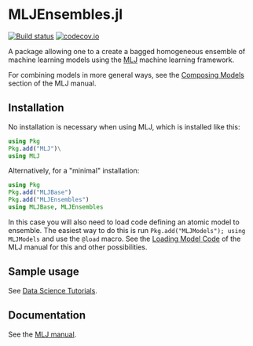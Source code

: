 # MLJEnsembles.jl 

[![Build status](https://github.com/JuliaAI/MLJEnsembles.jl/workflows/CI/badge.svg)](https://github.com/JuliaAI/MLJEnsembles.jl/actions) [![codecov.io](http://codecov.io/github/JuliaAI/MLJEnsembles.jl/coverage.svg?branch=master)](http://codecov.io/github/JuliaAI/MLJEnsembles.jl?branch=master) 

A package allowing one to a create a bagged homogeneous ensemble of
machine learning models using the
[MLJ](https://alan-turing-institute.github.io/MLJ.jl/dev/) machine
learning framework.

For combining models in more general ways, see the [Composing
Models](https://alan-turing-institute.github.io/MLJ.jl/dev/composing_models/#Composing-Models)
section of the MLJ manual.


## Installation

No installation is necessary when using MLJ, which is installed like this:

```julia
using Pkg
Pkg.add("MLJ")\
using MLJ
```

Alternatively, for a "minimal" installation:

```julia
using Pkg
Pkg.add("MLJBase")
Pkg.add("MLJEnsembles")
using MLJBase, MLJEnsembles
```

In this case you will also need to load code defining an atomic model
to ensemble. The easiest way to do this is run `Pkg.add("MLJModels");
using MLJModels` and use the `@load` macro.  See the [Loading Model
Code](https://alan-turing-institute.github.io/MLJ.jl/dev/loading_model_code/)
of the MLJ manual for this and other possibilities.


## Sample usage

See [Data Science Tutorials](https://alan-turing-institute.github.io/DataScienceTutorials.jl/getting-started/ensembles/).


## Documentation

See the [MLJ manual](https://alan-turing-institute.github.io/MLJ.jl/dev/homogeneous_ensembles/#Homogeneous-Ensembles).


